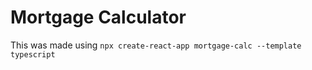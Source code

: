 # Mortgage Calculator 

This was made using ```npx create-react-app mortgage-calc --template typescript```

